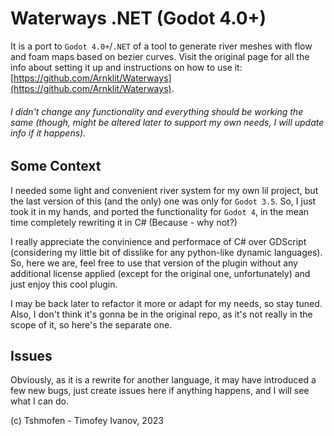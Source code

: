 # Waterways .NET (Godot 4.0+)

It is a port to `Godot 4.0+`/`.NET` of a tool to generate river meshes with flow and foam maps based on bezier curves. Visit the original page for all the info about setting it up and instructions on how to use it: [https://github.com/Arnklit/Waterways](https://github.com/Arnklit/Waterways).  

###### I didn't change any functionality and everything should be working the same (though, might be altered later to support my own needs, I will update info if it happens).  

Some Context
---
I needed some light and convenient river system for my own lil project, but the last version of this (and the only) one was only for `Godot 3.5`. So, I just took it in my hands, and ported the functionality for `Godot 4`, in the mean time completely rewriting it in C# (Because - why not?) 

I really appreciate the convinience and performace of C# over GDScript (considering my little bit of disslike for any python-like dynamic languages). So, here we are, feel free to use that version of the plugin without any additional license applied (except for the original one, unfortunately) and just enjoy this cool plugin. 

I may be back later to refactor it more or adapt for my needs, so stay tuned. Also, I don't think it's gonna be in the original repo, as it's not really in the scope of it, so here's the separate one.

Issues
---
Obviously, as it is a rewrite for another language, it may have introduced a few new bugs, just create issues here if anything happens, and I will see what I can do.

(c) Tshmofen - Timofey Ivanov, 2023
